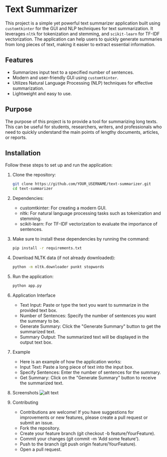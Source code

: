 # Text Summarizer

This project is a simple yet powerful text summarizer application built using `customtkinter` for the GUI and NLP techniques for text summarization. It leverages `nltk` for tokenization and stemming, and `scikit-learn` for TF-IDF vectorization. The application can help users to quickly generate summaries from long pieces of text, making it easier to extract essential information.

## Features

- Summarizes input text to a specified number of sentences.
- Modern and user-friendly GUI using `customtkinter`.
- Utilizes Natural Language Processing (NLP) techniques for effective summarization.
- Lightweight and easy to use.

## Purpose

The purpose of this project is to provide a tool for summarizing long texts. This can be useful for students, researchers, writers, and professionals who need to quickly understand the main points of lengthy documents, articles, or reports.

## Installation

Follow these steps to set up and run the application:

1. Clone the repository:
   ```sh
   git clone https://github.com/YOUR_USERNAME/text-summarizer.git
   cd text-summarizer

2. Dependencies:
    - customtkinter: For creating a modern GUI.
    - nltk: For natural language processing tasks such as tokenization and stemming.
    - scikit-learn: For TF-IDF vectorization to evaluate the importance of sentences.

3. Make sure to install these dependencies by running the command:
    ```sh
    pip install -r requirements.txt

4. Download NLTK data (if not already downloaded):
    ```sh
    python -m nltk.downloader punkt stopwords

5. Run the application:
    ```sh
    python app.py

6. Application Interface
    - Text Input: Paste or type the text you want to summarize in the provided text box.
    - Number of Sentences: Specify the number of sentences you want the summary to be.
    - Generate Summary: Click the "Generate Summary" button to get the summarized text.
    - Summary Output: The summarized text will be displayed in the output text box.

7. Example
    - Here is an example of how the application works:
    - Input Text: Paste a long piece of text into the input box.
    - Specify Sentences: Enter the number of sentences for the summary.
    - Get Summary: Click on the "Generate Summary" button to receive the summarized text.   

8. Screenshots
    ![alt text](images/image.png)

9. Contributing
    - Contributions are welcome! If you have suggestions for improvements or new features, please create a pull request or submit an issue.
    - Fork the repository.    
    - Create your feature branch (git checkout -b feature/YourFeature).
    - Commit your changes (git commit -m 'Add some feature').
    - Push to the branch (git push origin feature/YourFeature).
    - Open a pull request.